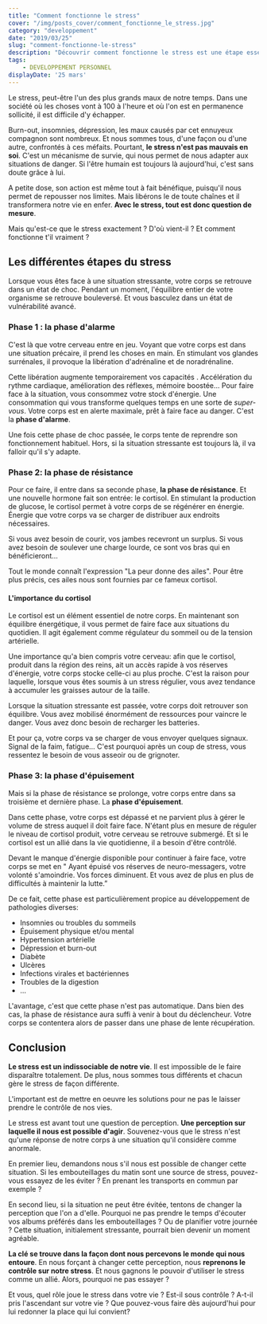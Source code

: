 ```yaml
---
title: "Comment fonctionne le stress"
cover: "/img/posts_cover/comment_fonctionne_le_stress.jpg"
category: "developpement"
date: "2019/03/25"
slug: "comment-fonctionne-le-stress"
description: "Découvrir comment fonctionne le stress est une étape essentielle pour parvenir à le dominer. Dans cet article, vous découvrirez les différentes phases qui le compose et comment utilisez ces informations pour reprendre le contrôle sur votre vie."
tags:
    - DEVELOPPEMENT PERSONNEL
displayDate: '25 mars'
---
```


Le stress, peut-être l'un des plus grands maux de notre temps. Dans une société où les choses vont à 100 à l'heure et où l'on est en permanence sollicité, il est difficile d'y échapper.

Burn-out, insomnies, dépression, les maux causés par cet ennuyeux compagnon sont nombreux. Et nous sommes tous, d'une façon ou d'une autre, confrontés à ces méfaits.
Pourtant, **le stress n'est pas mauvais en soi**. C'est un mécanisme de survie, qui nous permet de nous adapter aux situations de danger. Si l'être humain est toujours là aujourd'hui, c'est sans doute grâce à lui.

A petite dose, son action est même tout à fait bénéfique, puisqu'il nous permet de repousser nos limites. Mais libérons le de toute chaînes et il transformera notre vie en enfer. **Avec le stress, tout est donc question de mesure**.

Mais qu'est-ce que le stress exactement ? D'où vient-il ? Et comment fonctionne t'il vraiment ?

## Les différentes étapes du stress

Lorsque vous êtes face à une situation stressante, votre corps se retrouve dans un état de choc. Pendant un moment, l'équilibre entier de votre organisme se retrouve bouleversé. Et vous basculez dans un état de vulnérabilité avancé.

### Phase 1 : la phase d'alarme

C'est là que votre cerveau entre en jeu. Voyant que votre corps est dans une situation précaire, il prend les choses en main. En stimulant vos glandes surrénales, il provoque la libération d'adrénaline et de noradrénaline.

Cette libération augmente temporairement vos capacités . Accélération du rythme cardiaque, amélioration des réflexes, mémoire boostée... Pour faire face à la situation, vous consommez votre stock d'énergie. Une consommation qui vous transforme quelques temps en une sorte de *super-vous*. Votre corps est en alerte maximale, prêt à faire face au danger. C'est la **phase d'alarme**.

Une fois cette phase de choc passée, le corps tente de reprendre son fonctionnement habituel. Hors, si la situation stressante est toujours là, il va falloir qu'il s'y adapte.

### Phase 2: la phase de résistance

Pour ce faire, il entre dans sa seconde phase, **la phase de résistance**. Et une nouvelle hormone fait son entrée: le cortisol. En stimulant la production de glucose, le cortisol permet à votre corps de se régénérer en énergie. Énergie que votre corps va se charger de distribuer aux endroits nécessaires.

Si vous avez besoin de courir, vos jambes recevront un surplus. Si vous avez besoin de soulever une charge lourde, ce sont vos bras qui en bénéficieront…

Tout le monde connaît l'expression "La peur donne des ailes". Pour être plus précis, ces ailes nous sont fournies par ce fameux cortisol.

#### L'importance du cortisol

Le cortisol est un élément essentiel de notre corps. En maintenant son équilibre énergétique, il vous permet de faire face aux situations du quotidien. Il agit également comme régulateur du sommeil ou de la tension artérielle.

Une importance qu'a bien compris votre cerveau: afin que le cortisol, produit dans la région des reins, ait un accès rapide à vos réserves d'énergie, votre corps stocke celle-ci au plus proche. C'est la raison pour laquelle, lorsque vous êtes soumis à un stress régulier, vous avez tendance à accumuler les graisses autour de la taille.

Lorsque la situation stressante est passée, votre corps doit retrouver son équilibre. Vous avez mobilisé énormément de ressources pour vaincre le danger. Vous avez donc besoin de recharger les batteries.

Et pour ça, votre corps va se charger de vous envoyer quelques signaux. Signal de la faim, fatigue... C'est pourquoi après un coup de stress, vous ressentez le besoin de vous asseoir ou de grignoter.

### Phase 3: la phase d'épuisement

Mais si la phase de résistance se prolonge, votre corps entre dans sa troisième et dernière phase. La **phase d'épuisement**.

Dans cette phase, votre corps est dépassé et ne parvient plus à gérer le volume de stress auquel il doit faire face. N'étant plus en mesure de réguler le niveau de cortisol produit, votre cerveau se retrouve submergé. Et si le cortisol est un allié dans la vie quotidienne, il a besoin d'être contrôlé.

Devant le manque d'énergie disponible pour continuer à faire face, votre corps se met en " Ayant épuisé vos réserves de neuro-messagers, votre volonté s'amoindrie. 
Vos forces diminuent. Et vous avez de plus en plus de difficultés à maintenir la lutte.”

De ce fait, cette phase est particulièrement propice au développement de pathologies diverses:

* Insomnies ou troubles du sommeils
* Épuisement physique et/ou mental
* Hypertension artérielle
* Dépression et burn-out
* Diabète
* Ulcères
* Infections virales et bactériennes
* Troubles de la digestion
* ...

L'avantage, c'est que cette phase n'est pas automatique. Dans bien des cas, la phase de résistance aura suffi à venir à bout du déclencheur. Votre corps se contentera alors de passer dans une phase de lente récupération.
 
## Conclusion

**Le stress est un indissociable de notre vie**. Il est impossible de le faire disparaître totalement. De plus, nous sommes tous différents et chacun gère le stress de façon différente.

L'important est de mettre en oeuvre les solutions pour ne pas le laisser prendre le contrôle de nos vies.

Le stress est avant tout une question de perception. **Une perception sur laquelle il nous est possible d'agir**. Souvenez-vous que le stress n'est qu'une réponse de notre corps à une situation qu'il considère comme anormale.

En premier lieu, demandons nous s'il nous est possible de changer cette situation.
Si les embouteillages du matin sont une source de stress, pouvez-vous essayez de les éviter ? En prenant les transports en commun par exemple ? 

En second lieu, si la situation ne peut être évitée, tentons de changer la perception que l'on a d'elle. Pourquoi ne pas prendre le temps d'écouter vos albums préférés dans les embouteillages ? Ou de planifier votre journée ? Cette situation, initialement stressante, pourrait bien devenir un moment agréable.

**La clé se trouve dans la façon dont nous percevons le monde qui nous entoure**. En nous forçant à changer cette perception, nous **reprenons le contrôle sur notre stress**. Et nous gagnons le pouvoir d'utiliser le stress comme un allié. Alors, pourquoi ne pas essayer ?

Et vous, quel rôle joue le stress dans votre vie ? Est-il sous contrôle ? A-t-il pris l'ascendant sur votre vie ? Que pouvez-vous faire dès aujourd'hui pour lui redonner la place qui lui convient?





